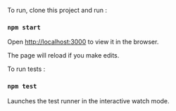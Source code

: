 To run, clone this project and run :

### `npm start`

Open [http://localhost:3000](http://localhost:3000) to view it in the browser.

The page will reload if you make edits.<br>

To run tests :

### `npm test`

Launches the test runner in the interactive watch mode.<br>

